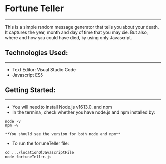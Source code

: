 # Fortune Teller

---

This is a simple random message generator that tells you about your death. It captures the year, month and day of time that you may die. But also, where and how you could have died, by using only Javascript.

## Technologies Used:

---

- Text Editor: Visual Studio Code
- Javascript ES6

## Getting Started:

---

- You will need to install Node.js v16.13.0. and npm
- In the terminal, check whether you have node.js and npm installed by:

```
node -v
npm -v
```

    **You should see the version for both node and npm**

- To run the fortuneTeller file:

```
cd .../locationOfJavascriptFile
node fortuneTeller.js
```
